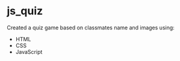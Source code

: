 # js_quiz

<p>Created a quiz game based on classmates name and images using:
<ul>
<li>HTML </li>
<li>CSS </li>
<li>JavaScript </li>
</ul>
</p>
